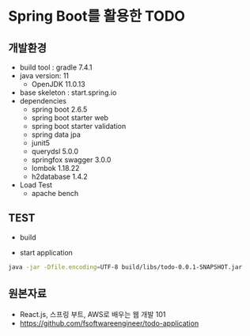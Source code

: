 # Spring Boot를 활용한 TODO

## 개발환경
- build tool : gradle 7.4.1
- java version: 11
    - OpenJDK 11.0.13
- base skeleton : start.spring.io
- dependencies
    - spring boot 2.6.5
    - spring boot starter web
    - spring boot starter validation
    - spring data jpa
    - junit5
    - querydsl 5.0.0
    - springfox swagger 3.0.0
    - lombok 1.18.22
    - h2database 1.4.2
- Load Test
    - apache bench

## TEST

- build

- start application
```bash
java -jar -Dfile.encoding=UTF-8 build/libs/todo-0.0.1-SNAPSHOT.jar
```

## 원본자료
* React.js, 스프링 부트, AWS로 배우는 웹 개발 101
* https://github.com/fsoftwareengineer/todo-application